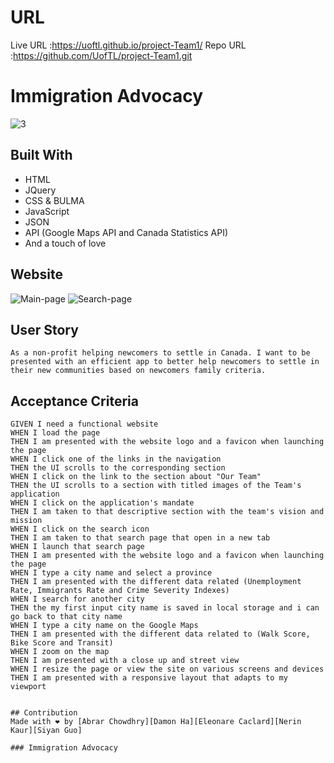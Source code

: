 # URL
Live URL :https://uoftl.github.io/project-Team1/ 
Repo URL :https://github.com/UofTL/project-Team1.git

# Immigration Advocacy
![3](https://user-images.githubusercontent.com/83087376/128109547-01d6e91f-81b7-4685-b226-ee3cae2297cb.png)


## Built With
* HTML
* JQuery
* CSS & BULMA
* JavaScript
* JSON
* API (Google Maps API and Canada Statistics API)
* And a touch of love

## Website
![Main-page](https://user-images.githubusercontent.com/83087376/128109487-8ea66459-9f17-4454-a1de-9e6db1c93005.jpg)
![Search-page](https://user-images.githubusercontent.com/83087376/128109507-0b0afff4-c88e-47a7-aa94-e837399c89d8.jpg)


## User Story

```
As a non-profit helping newcomers to settle in Canada. I want to be presented with an efficient app to better help newcomers to settle in their new communities based on newcomers family criteria.

```

## Acceptance Criteria

```
GIVEN I need a functional website
WHEN I load the page
THEN I am presented with the website logo and a favicon when launching the page 
WHEN I click one of the links in the navigation
THEN the UI scrolls to the corresponding section
WHEN I click on the link to the section about "Our Team"
THEN the UI scrolls to a section with titled images of the Team's  application
WHEN I click on the application's mandate
THEN I am taken to that descriptive section with the team's vision and mission
WHEN I click on the search icon
THEN I am taken to that search page that open in a new tab
WHEN I launch that search page
THEN I am presented with the website logo and a favicon when launching the page 
WHEN I type a city name and select a province
THEN I am presented with the different data related (Unemployment Rate, Immigrants Rate and Crime Severity Indexes)
WHEN I search for another city
THEN the my first input city name is saved in local storage and i can go back to that city name
WHEN I type a city name on the Google Maps
THEN I am presented with the different data related to (Walk Score, Bike Score and Transit)
WHEN I zoom on the map 
THEN I am presented with a close up and street view
WHEN I resize the page or view the site on various screens and devices
THEN I am presented with a responsive layout that adapts to my viewport


## Contribution
Made with ❤️ by [Abrar Chowdhry][Damon Ha][Eleonare Caclard][Nerin Kaur][Siyan Guo]

### Immigration Advocacy
